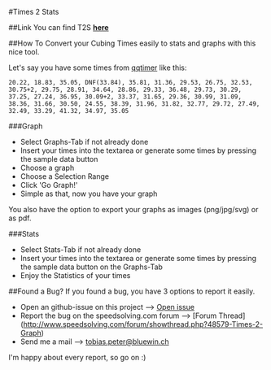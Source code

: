 #Times 2 Stats

##Link
You can find T2S **[here](http://tobip.ch/times2stats/)**

##How To
Convert your Cubing Times easily to stats and graphs with this nice tool.

Let's say you have some times from [qqtimer](http://www.qqtimer.net) like this:

```
20.22, 18.83, 35.05, DNF(33.84), 35.81, 31.36, 29.53, 26.75, 32.53, 30.75+2, 29.75, 28.91, 34.64, 28.86, 29.33, 36.48, 29.73, 30.29, 37.25, 27.24, 36.95, 30.09+2, 33.37, 31.65, 29.36, 30.99, 31.09, 38.36, 31.66, 30.50, 24.55, 38.39, 31.96, 31.82, 32.77, 29.72, 27.49, 32.49, 33.29, 41.32, 34.97, 35.05
```

###Graph
- Select Graphs-Tab if not already done
- Insert your times into the textarea or generate some times by pressing the sample data button
- Choose a graph
- Choose a Selection Range
- Click 'Go Graph!'
- Simple as that, now you have your graph

You also have the option to export your graphs as images (png/jpg/svg) or as pdf.


###Stats
- Select Stats-Tab if not already done
- Insert your times into the textarea or generate some times by pressing the sample data button on the Graphs-Tab
- Enjoy the Statistics of your times

##Found a Bug?
If you found a bug, you have 3 options to report it easily.
- Open an github-issue on this project --> [Open issue](https://github.com/tobipch/Times2Stats/issues/new)
- Report the bug on the speedsolving.com forum --> [Forum Thread] (http://www.speedsolving.com/forum/showthread.php?48579-Times-2-Graph)
- Send me a mail --> tobias.peter@bluewin.ch

I'm happy about every report, so go on :)
